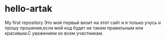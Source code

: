 # hello-artak
My first repository
Это мой первый визит на этот сайт и я только учусь и прошу прошения,если мой код будет не таким правильным или красивым.С уважением ко всем участникам.
